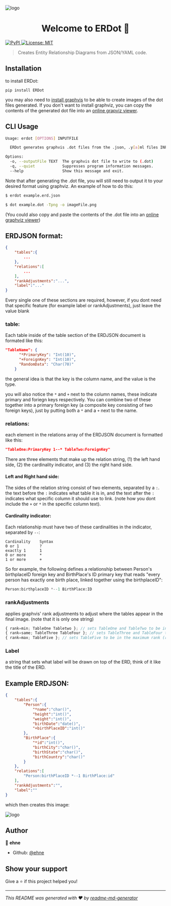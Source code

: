 <p>
  <img alt="logo" src="https://github.com/ehne/ERDot/raw/master/logo.png" align="center"/>
</p>
<h1 align="center">
  Welcome to ERDot 👋
</h1>
<p>
  <a href="https://pypi.org/project/ERDot/">
    <img alt="PyPI" src="https://img.shields.io/pypi/v/ERDot?color=blue">
  </a>
  <a href="https://github.com/ehne/ERDot/blob/master/LICENSE">
    <img alt="License: MIT" src="https://img.shields.io/github/license/ehne/ERDot" />
  </a>
</p>

> Creates Entity Relationship Diagrams from JSON/YAML code.

## Installation
to install ERDot:

```pip install ERDot```

you may also need to [install graphvis](https://graphviz.org/download/) to be able to create images of the dot files generated. If you don't want to install graphviz, you can copy the contents of the generated dot file into an [online grapviz viewer](https://edotor.net).

## CLI Usage
```bash
Usage: erdot [OPTIONS] INPUTFILE

  ERDot generates graphvis .dot files from the .json, .y[a]ml files INPUTFILE.

Options:
  -o, --outputFile TEXT  The graphvis dot file to write to (.dot)
  -q, --quiet            Suppresses program information messages.
  --help                 Show this message and exit.
```

Note that after generating the .dot file, you will still need to output it to your desired format using graphviz. An example of how to do this:

```bash
$ erdot example.erd.json 

$ dot example.dot -Tpng -o imageFile.png
```

(You could also copy and paste the contents of the .dot file into an [online graphviz viewer](https://edotor.net))

## ERDJSON format:
```json
{
    "tables":{
        ...
    },
    "relations":[
        ...
    ],
    "rankAdjustments":"...",
    "label":"..."
}   
```

Every single one of these sections are required, however, if you dont need that specific feature (for example label or rankAdjustments), just leave the value blank

### table:
Each table inside of the table section of the ERDJSON document is formated like this:

```json
"TableName": {
      "*PrimaryKey": "Int(10)",
      "+ForeignKey": "Int(10)",
      "RandomData": "Char(70)"
    }
```

the general idea is that the key is the column name, and the value is the type.

you will also notice the `*` and `+` next to the column names, these indicate primary and foriegn keys respectively. You can combine two of these together into a primary foreign key (a composite key consisting of two foreign keys), just by putting both a `*` and a `+` next to the name.

### relations:
each element in the relations array of the ERDJSON document is formatted like this:

```json
"TableOne:PrimaryKey 1--* TableTwo:ForeignKey"
```

There are three elements that make up the relation string, (1) the left hand side, (2) the cardinality indicator, and (3) the right hand side. 

#### Left and Right hand side:
The sides of the relation string consist of two elements, separated by a `:`. the text before the `:` indicates what table it is in, and the text after the `:` indicates what specific column it should use to link. (note how you dont include the `+` or `*` in the specific column text).

#### Cardinality indicator:
Each relationship must have two of these cardinalities in the indicator, separated by `--`:

```
Cardinality    Syntax
0 or 1         ?
exactly 1      1
0 or more      *
1 or more      +
```

So for example, the following defines a relationship between Person's birthplaceID foreign key and BirthPlace's ID primary key that reads "every person has exactly one birth place, linked together using the birthplaceID":

```python
Person:birthplaceID *--1 BirthPlace:ID
```

### rankAdjustments
applies graphvis' rank adjustments to adjust where the tables appear in the final image. (note that it is only one string)

```js
{ rank=min; TableOne Tabletwo }; // sets TableOne and TableTwo to be in the minimum rank (left)
{ rank=same; TableThree TableFour }; // sets TableThree and TableFour to be in the same rank
{ rank=max; TableFive }; // sets TableFive to be in the maximum rank (right)
```

### Label
a string that sets what label will be drawn on top of the ERD, think of it like the title of the ERD.

## Example ERDJSON:
```json
{
    "tables":{
        "Person":{
            "*name":"char()",
            "height":"int()",
            "weight":"int()",
            "birthDate":"date()",
            "+birthPlaceID":"int()"
        },
        "BirthPlace":{
            "*id":"int()",
            "birthCity":"char()",
            "birthState":"char()",
            "birthCountry":"char()"
        }
    },
    "relations":[
        "Person:birthPlaceID *--1 BirthPlace:id"
    ],
    "rankAdjustments":"",
    "label":""
}
```

which then creates this image:

<img alt="logo" src="https://github.com/ehne/ERDot/raw/master/example/example.png" align="center"/>


## Author

👤 **ehne**

* Github: [@ehne](https://github.com/ehne)

## Show your support

Give a ⭐️ if this project helped you!

***
_This README was generated with ❤️ by [readme-md-generator](https://github.com/kefranabg/readme-md-generator)_
